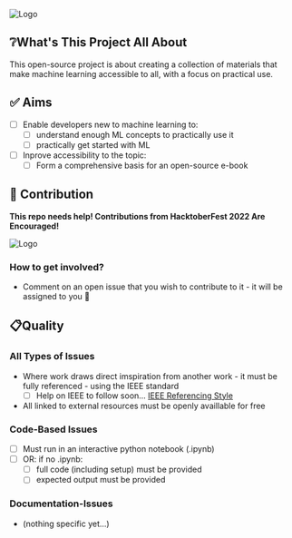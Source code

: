 ![Logo](./static/cover-art.png)

## ❔What's This Project All About

This open-source project is about creating a collection of materials that make machine learning accessible to all, with a focus on practical use.

## ✅ Aims

- [ ] Enable developers new to machine learning to:
    - [ ] understand enough ML concepts to practically use it
    - [ ] practically get started with ML

- [ ] Inprove accessibility to the topic:
    - [ ] Form a comprehensive basis for an open-source e-book

## 🤝 Contribution
**This repo needs help! Contributions from HacktoberFest 2022 Are Encouraged!**

![Logo](https://hacktoberfest.com/_next/static/media/opengraph.da6e44c0.png)

### How to get involved?
- Comment on an open issue that you wish to contribute to it - it will be assigned to you 🙂

## 📋Quality
### All Types of Issues
- Where work draws direct imspiration from another work - it must be fully referenced - using the IEEE standard
    - [ ] Help on IEEE to follow soon...
          [IEEE Referencing Style](https://github.com/Ishika414/practical-introduction-to-machine-learning/blob/main/IEEE%20STYLE%20REFERENCING.md)
-  All linked to external resources must be openly availlable for free

### Code-Based Issues
- [ ] Must run in an interactive python notebook (.ipynb)
- [ ] OR: if no .ipynb:
    - [ ] full code (including setup) must be provided
    - [ ] expected output must be provided

### Documentation-Issues
- (nothing specific yet...)
